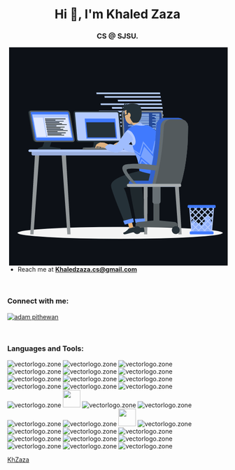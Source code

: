 <h1 align="center">Hi 👋, I'm Khaled Zaza</h1>
<h3 align="center">CS @ SJSU.</h3>



<p><img align="right" src="https://github.com/KhZaza/KhZaza/blob/main/animation_500_kxa883sd.gif" alt="khzaza" /></p>



- Reach me at **Khaledzaza.cs@gmail.com**


<br>

<h3 align="left">Connect with me:</h3>
<p align="left">
  <a href="https://www.linkedin.com/in/kzaza" target="blank"><img align="center"
      src="https://raw.githubusercontent.com/rahuldkjain/github-profile-readme-generator/master/src/images/icons/Social/linked-in-alt.svg"
      alt="adam pithewan" height="30" width="40" /></a>
</p>

<br>

<h3 align="left">Languages and Tools:</h3>
<p align="left"> 
<!--     <img src="https://raw.githubusercontent.com/devicons/devicon/master/icons/bootstrap/bootstrap-plain-wordmark.svg"
      alt="bootstrap" width="40" height="40" /> </a> <a href="https://www.cprogramming.com/" target="_blank"
    rel="noreferrer"> <img src="https://raw.githubusercontent.com/devicons/devicon/master/icons/c/c-original.svg"
      alt="c" width="40" height="40" /> </a> <a href="https://www.w3schools.com/cpp/" target="_blank" rel="noreferrer">
    <img src="https://raw.githubusercontent.com/devicons/devicon/master/icons/cplusplus/cplusplus-original.svg"
      alt="cplusplus" width="40" height="40" /> </a> <a href="https://www.w3schools.com/css/" target="_blank"
    rel="noreferrer"> 
        <img
      src="https://raw.githubusercontent.com/devicons/devicon/master/icons/css3/css3-original-wordmark.svg" alt="css3"
      width="40" height="40" /> </a> <a href="https://www.w3.org/html/" target="_blank" rel="noreferrer"> <img
      src="https://raw.githubusercontent.com/devicons/devicon/master/icons/html5/html5-original-wordmark.svg"
      alt="html5" width="40" height="40" /> </a> <a href="https://www.adobe.com/in/products/illustrator.html"
    target="_blank" rel="noreferrer">
        <img
      src="https://raw.githubusercontent.com/devicons/devicon/master/icons/java/java-original.svg" alt="java" width="40"
      height="40" /><a href="https://developer.mozilla.org/en-US/docs/Web/JavaScript" target="_blank"
    rel="noreferrer"> <img
      src="https://raw.githubusercontent.com/devicons/devicon/master/icons/javascript/javascript-original.svg"
      alt="javascript" width="40" height="40" /> </a> <a href="https://kotlinlang.org" target="_blank" rel="noreferrer">
    <img src="https://www.vectorlogo.zone/logos/kotlinlang/kotlinlang-icon.svg" alt="kotlin" width="40" height="40" />
  </a> <a href="https://www.mysql.com/" target="_blank" rel="noreferrer"> <img
      src="https://raw.githubusercontent.com/devicons/devicon/master/icons/mysql/mysql-original-wordmark.svg"
      alt="mysql" width="40" height="40" /> </a> </a> <a href="https://nodejs.org" target="_blank" rel="noreferrer"> <img
      src="https://raw.githubusercontent.com/devicons/devicon/master/icons/nodejs/nodejs-original-wordmark.svg"
      alt="nodejs" width="40" height="40" /> </a> <a href="https://pandas.pydata.org/" target="_blank" rel="noreferrer">
    <img
      src="https://raw.githubusercontent.com/devicons/devicon/2ae2a900d2f041da66e950e4d48052658d850630/icons/pandas/pandas-original.svg"
      alt="pandas" width="40" height="40" /> </a>  <img
      src="https://raw.githubusercontent.com/devicons/devicon/master/icons/python/python-original.svg" alt="python"
      width="40" height="40" /> </a> <a href="https://reactjs.org/" target="_blank" rel="noreferrer"></a>  -->
      <img src="https://www.vectorlogo.zone/logos/python/python-vertical.svg" alt="vectorlogo.zone" width="40" height="40" />
      <img src="https://www.vectorlogo.zone/logos/python/python-vertical.svg" alt="vectorlogo.zone" width="40" height="40" />
<img src="https://www.vectorlogo.zone/logos/java/java-vertical.svg" alt="vectorlogo.zone" width="40" height="40" />
<img src="https://upload.wikimedia.org/wikipedia/commons/1/18/ISO_C%2B%2B_Logo.svg" alt="vectorlogo.zone" width="40" height="40" />
<img src="https://upload.wikimedia.org/wikipedia/commons/1/18/C_Programming_Language.svg" alt="vectorlogo.zone" width="40" height="40" />
<img src="https://www.vectorlogo.zone/logos/javascript/javascript-ar21.svg" alt="vectorlogo.zone" width="40" height="40" />
<img src="https://www.vectorlogo.zone/logos/w3_css/w3_css-official.svg" alt="vectorlogo.zone" width="40" height="40" />
<img src="https://www.vectorlogo.zone/logos/firebase/firebase-icon.svg" alt="vectorlogo.zone" width="40" height="40" />
<img src="https://www.vectorlogo.zone/logos/mysql/mysql-ar21.svg" alt="vectorlogo.zone" width="40" height="40" />
<img src="https://www.vectorlogo.zone/logos/sqlite/sqlite-icon.svg" alt="vectorlogo.zone" width="40" height="40" />
<img src="https://www.vectorlogo.zone/logos/php/php-ar21.svg" alt="vectorlogo.zone" width="40" height="40" />
<img src="https://www.vectorlogo.zone/logos/amazon_aws/amazon_aws-icon.svg" alt="vectorlogo.zone" width="40" height="40" />
<img src="https://www.vectorlogo.zone/logos/w3_html5/w3_html5-icon.svg" alt="vectorlogo.zone" width="40" height="40" />
<img src="https://cdn.worldvectorlogo.com/logos/c--4.svg" width="40" height="40" />
<img src="https://www.vectorlogo.zone/logos/getbootstrap/getbootstrap-ar21.svg" alt="vectorlogo.zone" width="40" height="40" />
<img src="https://www.vectorlogo.zone/logos/vuejs/vuejs-icon.svg" alt="vectorlogo.zone" width="40" height="40" />
<img src="https://www.vectorlogo.zone/logos/dotnet/dotnet-icon.svg" alt="vectorlogo.zone" width="40" height="40" />
<img src="https://www.vectorlogo.zone/logos/pocoo_flask/pocoo_flask-ar21.svg" alt="vectorlogo.zone" width="40" height="40" />
<img src="https://upload.wikimedia.org/wikipedia/commons/thumb/2/22/Pandas_mark.svg/800px-Pandas_mark.svg.png" width="40" height="40" />
<img src="https://www.vectorlogo.zone/logos/github/github-tile.svg" alt="vectorlogo.zone" width="40" height="40" />
<img src="https://www.vectorlogo.zone/logos/git-scm/git-scm-icon.svg" alt="vectorlogo.zone" width="40" height="40" />
<img src="https://www.vectorlogo.zone/logos/gitlab/gitlab-icon.svg" alt="vectorlogo.zone" width="40" height="40" />
<img src="https://www.vectorlogo.zone/logos/laravel/laravel-ar21.svg" alt="vectorlogo.zone" width="40" height="40" />
<img src="https://www.vectorlogo.zone/logos/atlassian_jira/atlassian_jira-ar21.svg" alt="vectorlogo.zone" width="40" height="40" />
<img src="https://www.vectorlogo.zone/logos/salesforce/salesforce-ar21.svg" alt="vectorlogo.zone" width="40" height="40" />
<img src="https://www.vectorlogo.zone/logos/linux/linux-icon.svg" alt="vectorlogo.zone" width="40" height="40" />
<img src="https://www.vectorlogo.zone/logos/djangoproject/djangoproject-ar21.svg" alt="vectorlogo.zone" width="40" height="40" />
<img src="https://www.vectorlogo.zone/logos/docker/docker-icon.svg" alt="vectorlogo.zone" width="40" height="40" />
<img src="https://www.vectorlogo.zone/logos/microsoft_azure/microsoft_azure-icon.svg" alt="vectorlogo.zone" width="40" height="40" />
      </p>






[KhZaza](https://github.com/Khzaza)
